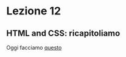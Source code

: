 # Lezione 12

## HTML and CSS: ricapitoliamo

Oggi facciamo [questo](https://templated.co/p/1782153616677876)
